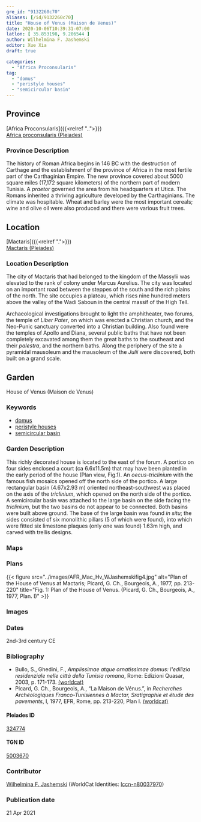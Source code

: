 ```yaml
---
gre_id: "9132260c70"
aliases: [/id/9132260c70]
title: "House of Venus (Maison de Venus)"
date: 2020-10-06T10:39:31-07:00
latlon: [ 35.853198, 9.206544 ]
author: Wilhelmina F. Jashemski
editor: Xue Xia
draft: true

categories:
  - "Africa Proconsularis"
tag:
  - "domus"
  - "peristyle houses"
  - "semicircular basin"
---
```


## Province
[Africa Proconsularis]({{<relref "..">}}) \
[Africa proconsularis (Pleiades)](https://pleiades.stoa.org/places/991341)

### Province Description
The history of Roman Africa begins in 146 BC with the destruction of Carthage and the establishment of the province of Africa in the most fertile part of the Carthaginian Empire. The new province covered about 5000 square miles (17,172 square kilometers) of the northern part of modern Tunisia. A *praetor* governed the area from his headquarters at Utica. The Romans inherited a thriving agriculture developed by the Carthaginians. The climate was hospitable. Wheat and barley were the most important cereals; wine and olive oil were also produced and there were various fruit trees.

## Location

[Mactaris]({{<relref ".">}}) \
[Mactaris (Pleiades)](https://pleiades.stoa.org/places/324774)

### Location Description

The city of Mactaris that had belonged to the kingdom of the Massylii was elevated to the rank of colony under Marcus Aurelius. The city was located on an important road between the steppes of the south and the rich plains of the north. The site occupies a plateau, which rises nine hundred meters above the valley of the Wadi Saboun in the central massif of the High Tell.

Archaeological investigations brought to light the amphitheater, two forums, the temple of *Liber Pater*, on which was erected a Christian church, and the Neo-Punic sanctuary converted into a Christian building. Also found were the temples of Apollo and Diana, several public baths that have not been completely excavated among them the great baths to the southeast and their *palestra*, and the northern baths. Along the periphery of the site a pyramidal mausoleum and the mausoleum of the *Julii* were discovered, both built on a grand scale.

<!-- LEAVE THIS BLANK FOR NOW -->

<!--## Sublocation-->

<!--
[AREA WITHIN LOCATION, LIKE “PALATINE HILL”](GEOREFERENCE LINK)
A sublocation is any area larger than an individual garden, but located within a location. I would always try to include a link to a controlled vocabulary here if possible. This ID may well be different from the Garden ID, e.g., Pompeii versus a Garden in one of the houses which has its own Pleiades ID.
-->

<!--### Sublocation Description-->

<!-- DESCRIPTION -->

## Garden
House of Venus (Maison de Venus)

### Keywords
- [domus](http://vocab.getty.edu/page/aat/300005506)
- [peristyle houses](http://vocab.getty.edu/page/aat/300005452)
- [semicircular basin](#)


### Garden Description
 This richly decorated house is located to the east of the forum. A portico on four sides enclosed a court (ca 6.6x11.5m) that may have been planted in the early period of the house (Plan view, Fig.1). An *oecus-triclinium* with the famous fish mosaics opened off the north side of the portico. A large rectangular basin (4.67x2.93 m) oriented northeast-southwest was placed on the axis of the *triclinium*, which opened on the north side of the portico. A semicircular basin was attached to the large basin on the side facing the *triclinium*, but the two basins do not appear to be connected. Both basins were built above ground. The base of the large basin was found *in situ*; the sides consisted of six monolithic pillars (5 of which were found), into which were fitted six limestone plaques (only one was found) 1.63m high, and carved with trellis designs.

### Maps

<!--
{{< figure src="IMG_URL" alt="ALT_TEXT" title="CAPTION" >}}
-->

### Plans
{{< figure src="../images/AFR_Mac_Hv_WJashemskifig4.jpg" alt="Plan of the House of Venus at Mactaris; Picard, G. Ch., Bourgeois, A., 1977, pp. 213-220" title="Fig. 1: Plan of the House of Venus. (Picard, G. Ch., Bourgeois, A., 1977, Plan. I)" >}}



<!--
{{< figure src="IMG_URL" alt="ALT_TEXT" title="CAPTION" >}}
-->

### Images


### Dates
2nd-3rd century CE

### Bibliography
* Bullo, S., Ghedini, F., *Amplissimae atque ornatissimae domus: l'edilizia residenziale nelle città della Tunisia romana*, Rome: Edizioni Quasar, 2003, p. 171-173. [(worldcat)](http://www.worldcat.org/oclc/989088620)
* Picard, G. Ch., Bourgeois, A., “La Maison de Vénus.”, in *Recherches Archéologiques Franco-Tunisiennes à Mactar, Sratigraphie et étude des pavements*, I, 1977, EFR, Rome, pp. 213-220, Plan I. [(worldcat)](http://www.worldcat.org/oclc/605049018)



<!--#### Periodo ID-->

<!-- [PERIODO_ID](https://pleiades.stoa.org/places/PLEIADES_ID) -->

#### Pleiades ID

[324774](https://pleiades.stoa.org/places/324774)

#### TGN ID
[5003670](http://vocab.getty.edu/page/tgn/5003670)

### Contributor

[Wilhelmina F. Jashemski](link) (WorldCat Identities: [lccn-n80037970](http://worldcat.org/identities/lccn-n80037970/))


### Publication date

21 Apr 2021

<!--### Related articles-->

<!-- Links to other related articles. Leave blank for now -->
